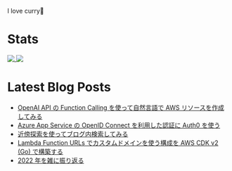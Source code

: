I love curry🍛

# Stats

<a href="https://github.com/anuraghazra/github-readme-stats">
  <img align="top" src="https://github-readme-stats.vercel.app/api/?username=michimani&show_icons=true&title_color=fff&icon_color=8B949E&text_color=8B949E&bg_color=0D1117&hide_border=true" />
</a>
<a href="https://github.com/anuraghazra/github-readme-stats">
  <img align="top" src="https://github-readme-stats.vercel.app/api/top-langs/?username=michimani&title_color=fff&icon_color=8B949E&text_color=8B949E&bg_color=0D1117&hide_border=true&hide=html&layout=donut&langs_count=6" />
</a>

# Latest Blog Posts
<!-- BLOG-POST-LIST:START -->
- [OpenAI API の Function Calling を使って自然言語で AWS リソースを作成してみる](https://michimani.net/post/ml-get-started-openai-function-calling/)
- [Azure App Service の OpenID Connect を利用した認証に Auth0 を使う](https://michimani.net/post/azure-add-oidc-authn-to-app-service-with-auth0/)
- [近傍探索を使ってブログ内検索してみる](https://michimani.net/post/programming-serach-blog-posts-by-nearest-neighbor-search/)
- [Lambda Function URLs でカスタムドメインを使う構成を AWS CDK v2 &lpar;Go&rpar; で構築する](https://michimani.net/post/aws-lambda-function-urls-with-custom-domain/)
- [2022 年を雑に振り返る](https://michimani.net/post/other-retrospect-in-2022/)
<!-- BLOG-POST-LIST:END -->
